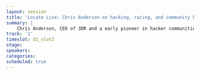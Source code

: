 ```yaml
---
layout: session
title: 'Locate Live: Chris Anderson on hacking, racing, and community building'
summary: |
    Chris Anderson, CEO of 3DR and a early pioneer in hacker communities, talks about what it takes to build from scratch.
track: '2'
timeslot: d1_slot2
stage:
speakers:
categories:
scheduled: true
---
```

